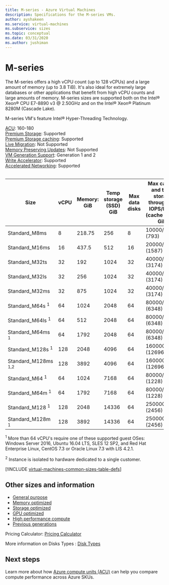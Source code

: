 ```yaml
---
title: M-series - Azure Virtual Machines
description: Specifications for the M-series VMs.
author: ayshakeen
ms.service: virtual-machines
ms.subservice: sizes
ms.topic: conceptual
ms.date: 03/31/2020
ms.author: jushiman
---
```


# M-series

The M-series offers a high vCPU count (up to 128 vCPUs) and a large amount of memory (up to 3.8 TiB). It's also ideal for extremely large databases or other applications that benefit from high vCPU counts and large amounts of memory. M-series sizes are supported both on the Intel&reg; Xeon&reg; CPU E7-8890 v3 @ 2.50GHz and on the Intel&reg; Xeon&reg; Platinum 8280M (Cascade Lake).

M-series VM's feature Intel&reg; Hyper-Threading Technology.

[ACU](acu.md): 160-180<br>
[Premium Storage](premium-storage-performance.md): Supported<br>
[Premium Storage caching](premium-storage-performance.md): Supported<br>
[Live Migration](maintenance-and-updates.md): Not Supported<br>
[Memory Preserving Updates](maintenance-and-updates.md): Not Supported<br>
[VM Generation Support](generation-2.md): Generation 1 and 2<br>
[Write Accelerator](./how-to-enable-write-accelerator.md): Supported<br>
[Accelerated Networking](../virtual-network/create-vm-accelerated-networking-cli.md): Supported<br>
<br>

| Size | vCPU | Memory: GiB | Temp storage (SSD) GiB | Max data disks | Max cached and temp storage throughput: IOPS/MBps (cache size in GiB) | Max uncached disk throughput: IOPS/MBps | Max NICs|Expected network bandwidth (Mbps) |
|---|---|---|---|---|---|---|---|---|
| Standard_M8ms                    | 8   | 218.75 | 256   | 8  | 10000/100 (793)     | 5000/125   | 4|2000  |
| Standard_M16ms                   | 16  | 437.5  | 512   | 16 | 20000/200 (1587)    | 10000/250  | 8|4000  |
| Standard_M32ts                   | 32  | 192    | 1024  | 32 | 40000/400 (3174)    | 20000/500  | 8|8000  |
| Standard_M32ls                   | 32  | 256    | 1024  | 32 | 40000/400 (3174)    | 20000/500  | 8|8000  |
| Standard_M32ms                   | 32  | 875    | 1024  | 32 | 40000/400 (3174)    | 20000/500  | 8|8000  |
| Standard_M64s <sup>1</sup>       | 64  | 1024   | 2048  | 64 | 80000/800 (6348)    | 40000/1000 | 8|16000 |
| Standard_M64ls <sup>1</sup>      | 64  | 512    | 2048  | 64 | 80000/800 (6348)    | 40000/1000 | 8|16000 |
| Standard_M64ms <sup>1</sup>      | 64  | 1792   | 2048  | 64 | 80000/800 (6348)    | 40000/1000 | 8|16000 |
| Standard_M128s <sup>1</sup>    | 128 | 2048   | 4096  | 64 | 160000/1600 (12696) | 80000/2000 | 8|30000 |
| Standard_M128ms <sup>1,2</sup>   | 128 | 3892   | 4096  | 64 | 160000/1600 (12696) | 80000/2000 | 8|30000 |
| Standard_M64 <sup>1</sup>        | 64  | 1024   | 7168  | 64 | 80000/800 (1228)    | 40000/1000 | 8|16000 |
| Standard_M64m <sup>1</sup>       | 64  | 1792   | 7168  | 64 | 80000/800 (1228)    | 40000/1000 | 8|16000 |
| Standard_M128 <sup>1</sup>     | 128 | 2048   | 14336 | 64 | 250000/1600 (2456)  | 80000/2000 | 8|32000 |
| Standard_M128m <sup>1</sup>    | 128 | 3892   | 14336 | 64 | 250000/1600 (2456)  | 80000/2000 | 8|32000 |

<sup>1</sup> More than 64 vCPU's require one of these supported guest OSes: Windows Server 2016, Ubuntu 16.04 LTS, SLES 12 SP2, and Red Hat Enterprise Linux, CentOS 7.3 or Oracle Linux 7.3 with LIS 4.2.1.

<sup>2</sup> Instance is isolated to hardware dedicated to a single customer.

[!INCLUDE [virtual-machines-common-sizes-table-defs](../../includes/virtual-machines-common-sizes-table-defs.md)]

## Other sizes and information

- [General purpose](sizes-general.md)
- [Memory optimized](sizes-memory.md)
- [Storage optimized](sizes-storage.md)
- [GPU optimized](sizes-gpu.md)
- [High performance compute](sizes-hpc.md)
- [Previous generations](sizes-previous-gen.md)

Pricing Calculator: [Pricing Calculator](https://azure.microsoft.com/pricing/calculator/)

More information on Disks Types : [Disk Types](./disks-types.md#ultra-disk)


## Next steps

Learn more about how [Azure compute units (ACU)](acu.md) can help you compare compute performance across Azure SKUs.